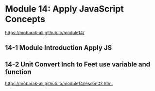 # Module 14: Apply JavaScript Concepts 
https://mobarak-ali.github.io/module14/


## 14-1 Module Introduction Apply JS

## 14-2 Unit Convert Inch to Feet use variable and function
https://mobarak-ali.github.io/module14/lesson02.html
